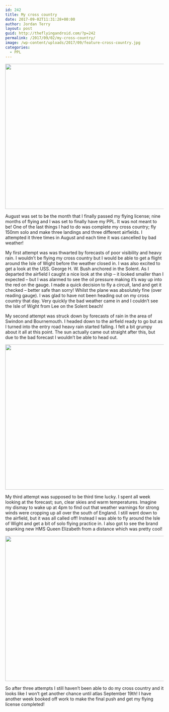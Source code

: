 ```yaml
---
id: 242
title: My cross country
date: 2017-09-02T11:31:28+00:00
author: Jordan Terry
layout: post
guid: http://theflyingandroid.com/?p=242
permalink: /2017/09/02/my-cross-country/
image: /wp-content/uploads/2017/09/feature-cross-country.jpg
categories:
  - PPL
---
```

<img loading="lazy" src="http://theflyingandroid.com/wp-content/uploads/2017/09/feature-cross-country-1024x461.jpg" alt="" width="1024" height="461" class="alignnone size-large wp-image-244" srcset="http://theflyingandroid.com/wp-content/uploads/2017/09/feature-cross-country-1024x461.jpg 1024w, http://theflyingandroid.com/wp-content/uploads/2017/09/feature-cross-country-300x135.jpg 300w, http://theflyingandroid.com/wp-content/uploads/2017/09/feature-cross-country-768x346.jpg 768w, http://theflyingandroid.com/wp-content/uploads/2017/09/feature-cross-country.jpg 2000w" sizes="(max-width: 1024px) 100vw, 1024px" />

August was set to be the month that I finally passed my flying license; nine months of flying and I was set to finally have my PPL. It was not meant to be! One of the last things I had to do was complete my cross country; fly 150nm solo and make three landings and three different airfields. I attempted it three times in August and each time it was cancelled by bad weather!

My first attempt was was thwarted by forecasts of poor visibility and heavy rain. I wouldn’t be flying my cross country but I would be able to get a flight around the Isle of Wight before the weather closed in. I was also excited to get a look at the USS. George H. W. Bush anchored in the Solent. As I departed the airfield I caught a nice look at the ship &#8211; it looked smaller than I expected &#8211; but I was alarmed to see the oil pressure making it’s way up into the red on the gauge. I made a quick decision to fly a circuit, land and get it checked &#8211; better safe than sorry! Whilst the plane was absolutely fine (over reading gauge). I was glad to have not been heading out on my cross country that day. Very quickly the bad weather came in and I couldn&#8217;t see the Isle of Wight from Lee on the Solent beach!

My second attempt was struck down by forecasts of rain in the area of Swindon and Bournemouth. I headed down to the airfield ready to go but as I turned into the entry road heavy rain started falling. I felt a bit grumpy about it all at this point. The sun actually came out straight after this, but due to the bad forecast I wouldn’t be able to head out.

<img loading="lazy" src="http://theflyingandroid.com/wp-content/uploads/2017/09/featured-cross-country-rain-1024x461.jpg" alt="" width="1024" height="461" class="alignnone size-large wp-image-245" srcset="http://theflyingandroid.com/wp-content/uploads/2017/09/featured-cross-country-rain-1024x461.jpg 1024w, http://theflyingandroid.com/wp-content/uploads/2017/09/featured-cross-country-rain-300x135.jpg 300w, http://theflyingandroid.com/wp-content/uploads/2017/09/featured-cross-country-rain-768x346.jpg 768w, http://theflyingandroid.com/wp-content/uploads/2017/09/featured-cross-country-rain.jpg 2000w" sizes="(max-width: 1024px) 100vw, 1024px" /> 

My third attempt was supposed to be third time lucky. I spent all week looking at the forecast; sun, clear skies and warm temperatures. Imagine my dismay to wake up at 4pm to find out that weather warnings for strong winds were cropping up all over the south of England. I still went down to the airfield, but it was all called off! Instead I was able to fly around the Isle of Wight and get a bit of solo flying practice in. I also got to see the brand spanking new HMS Queen Elizabeth from a distance which was pretty cool!

<img loading="lazy" src="http://theflyingandroid.com/wp-content/uploads/2017/09/feature-cross-country-two-1024x461.jpg" alt="" width="1024" height="461" class="alignnone size-large wp-image-243" srcset="http://theflyingandroid.com/wp-content/uploads/2017/09/feature-cross-country-two-1024x461.jpg 1024w, http://theflyingandroid.com/wp-content/uploads/2017/09/feature-cross-country-two-300x135.jpg 300w, http://theflyingandroid.com/wp-content/uploads/2017/09/feature-cross-country-two-768x346.jpg 768w, http://theflyingandroid.com/wp-content/uploads/2017/09/feature-cross-country-two.jpg 2000w" sizes="(max-width: 1024px) 100vw, 1024px" /> 

So after three attempts I still haven’t been able to do my cross country and it looks like I won’t get another chance until atlas September 19th! I have another week booked off work to make the final push and get my flying license completed!